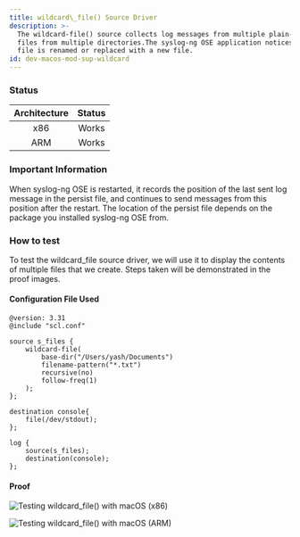 ```yaml
---
title: wildcard\_file() Source Driver
description: >-
  The wildcard-file() source collects log messages from multiple plain-text
  files from multiple directories.The syslog-ng OSE application notices if a
  file is renamed or replaced with a new file.
id: dev-macos-mod-sup-wildcard
---
```


### Status

| Architecture | Status |
| :----------: | :----: |
|      x86     |  Works |
|      ARM     |  Works |

### Important Information

When syslog-ng OSE is restarted, it records the position of the last sent log message in the persist file, and continues to send messages from this position after the restart. The location of the persist file depends on the package you installed syslog-ng OSE from.&#x20;

### How to test

To test the wildcard\_file source driver, we will use it to display the contents of multiple files that we create. Steps taken will be demonstrated in the proof images.&#x20;

#### Configuration File Used

```config
@version: 3.31
@include "scl.conf"

source s_files {
    wildcard-file(
        base-dir("/Users/yash/Documents")
        filename-pattern("*.txt")
        recursive(no)
        follow-freq(1)
    );
};

destination console{
    file(/dev/stdout);
};

log {
    source(s_files);
    destination(console);
};
```

#### Proof

![Testing wildcard\_file() with macOS (x86)](<{{dev_img_folder}}/module-support/Screenshot 2021-06-14 at 6.39.54 PM.png>)

![Testing wildcard\_file() with macOS (ARM)](<{{dev_img_folder}}/module-support/Screenshot 2021-08-20 at 11.51.53 AM.png>)
